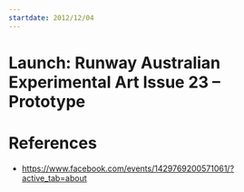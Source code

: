 ```yaml
---
startdate: 2012/12/04
---
```

# Launch: Runway Australian Experimental Art Issue 23 – Prototype

# References
* https://www.facebook.com/events/1429769200571061/?active_tab=about
